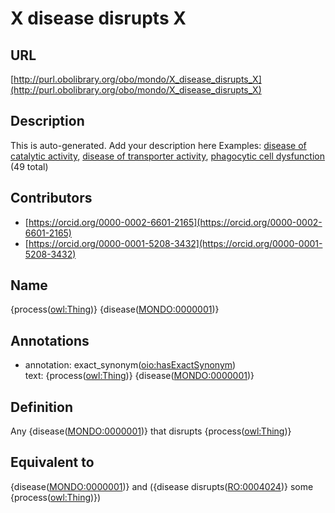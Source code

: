 # X disease disrupts X 
## URL 

[http://purl.obolibrary.org/obo/mondo/X_disease_disrupts_X](http://purl.obolibrary.org/obo/mondo/X_disease_disrupts_X)
## Description 

This is auto-generated. Add your description here
Examples: [disease of catalytic activity](http://purl.obolibrary.org/obo/MONDO_0044976), [disease of transporter activity](http://purl.obolibrary.org/obo/MONDO_0044975), [phagocytic cell dysfunction](http://purl.obolibrary.org/obo/MONDO_0024627) (49 total)
## Contributors 
* [https://orcid.org/0000-0002-6601-2165](https://orcid.org/0000-0002-6601-2165) 
* [https://orcid.org/0000-0001-5208-3432](https://orcid.org/0000-0001-5208-3432) 
## Name 

{process\([owl:Thing](http://www.w3.org/2002/07/owl#Thing)\)} {disease\([MONDO:0000001](http://purl.obolibrary.org/obo/MONDO_0000001)\)}

## Annotations 

* annotation: exact_synonym\([oio:hasExactSynonym](http://purl.obolibrary.org/obo/oio_hasExactSynonym)\)  
text: {process\([owl:Thing](http://www.w3.org/2002/07/owl#Thing)\)} {disease\([MONDO:0000001](http://purl.obolibrary.org/obo/MONDO_0000001)\)}

## Definition 

Any {disease\([MONDO:0000001](http://purl.obolibrary.org/obo/MONDO_0000001)\)} that disrupts {process\([owl:Thing](http://www.w3.org/2002/07/owl#Thing)\)}

## Equivalent to 

{disease\([MONDO:0000001](http://purl.obolibrary.org/obo/MONDO_0000001)\)} and ({disease disrupts\([RO:0004024](http://purl.obolibrary.org/obo/RO_0004024)\)} some {process\([owl:Thing](http://www.w3.org/2002/07/owl#Thing)\)})


